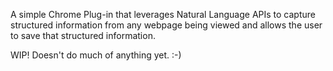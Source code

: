 A simple Chrome Plug-in that leverages Natural Language APIs to capture structured information from any webpage being viewed and allows the user to save that structured information.

WIP! Doesn't do much of anything yet. :-)
